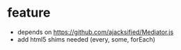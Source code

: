 feature
=======

* depends on https://github.com/ajacksified/Mediator.js
* add html5 shims needed (every, some, forEach)
